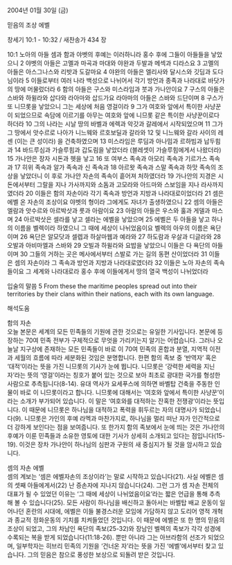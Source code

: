 2004년 01월 30일 (금)

믿음의 조상 에벨



창세기 10:1 - 10:32 / 새찬송가 434 장


10:1 노아의 아들 셈과 함과 야벳의 후예는 이러하니라 홍수 후에 그들이 아들들을 낳았으니 2 야벳의 아들은 고멜과 마곡과 마대와 야완과 두발과 메섹과 디라스요 3 고멜의 아들은 아스그나스와 리밧과 도갈마요 4 야완의 아들은 엘리사와 달시스와 깃딤과 도다님이라 5 이들로부터 여러 나라 백성으로 나뉘어서 각기 방언과 종족과 나라대로 바닷가의 땅에 머물렀더라 6 함의 아들은 구스와 미스라임과 붓과 가나안이요 7 구스의 아들은 스바와 하윌라와 삽다와 라아마와 삽드가요 라아마의 아들은 스바와 드단이며 8 구스가 또 니므롯을 낳았으니 그는 세상에 처음 영걸이라 9 그가 여호와 앞에서 특이한 사냥꾼이 되었으므로 속담에 이르기를 아무는 여호와 앞에 니므롯 같은 특이한 사냥꾼이로다 하더라 10 그의 나라는 시날 땅의 바벨과 에렉과 악갓과 갈레에서 시작되었으며 11 그가 그 땅에서 앗수르로 나아가 니느웨와 르호보딜과 갈라와 12 및 니느웨와 갈라 사이의 레센 (이는 큰 성이라) 을 건축하였으며 13 미스라임은 루딤과 아나밈과 르하빔과 납두힘과 14 바드루심과 가슬루힘과 갑도림을 낳았더라 (블레셋이 가슬루힘에게서 나왔더라) 15 가나안은 장자 시돈과 헷을 낳고 16 또 여부스 족속과 아모리 족속과 기르가스 족속과 17 히위 족속과 알가 족속과 신 족속과 18 아르왓 족속과 스말 족속과 하맛 족속의 조상을 낳았더니 이 후로 가나안 자손의 족속이 흩어져 처하였더라 19 가나안의 지경은 시돈에서부터 그랄을 지나 가사까지와 소돔과 고모라와 아드마와 스보임을 지나 라사까지였더라 20 이들은 함의 자손이라 각기 족속과 방언과 지방과 나라대로이었더라 21 셈은 에벨 온 자손의 조상이요 야벳의 형이라 그에게도 자녀가 출생하였으니 22 셈의 아들은 엘람과 앗수르와 아르박삿과 룻과 아람이요 23 아람의 아들은 우스와 훌과 게델과 마스며 24 아르박삿은 셀라를 낳고 셀라는 에벨을 낳았으며 25 에벨은 두 아들을 낳고 하나의 이름을 벨렉이라 하였으니 그 때에 세상이 나뉘었음이요 벨렉의 아우의 이름은 욕단이며 26 욕단은 알모닷과 셀렙과 하살마웹과 예라와 27 하도람과 우살과 디글라와 28 오발과 아비마엘과 스바와 29 오빌과 하윌라와 요밥을 낳았으니 이들은 다 욕단의 아들이며 30 그들의 거하는 곳은 메사에서부터 스발로 가는 길의 동편 산이었더라 31 이들은 셈의 자손이라 그 족속과 방언과 지방과 나라대로였더라 32 이들은 노아 자손의 족속들이요 그 세계와 나라대로라 홍수 후에 이들에게서 땅의 열국 백성이 나뉘었더라 

입술의 말씀 
5 From these the maritime peoples spread out into their territories by their clans within their nations, each with its own language.

해석도움





함의 자손  
오늘 본문은 세계의 모든 민족들의 기원에 관한 것으로는 유일한 기사입니다. 본문에 등장하는 70여 민족 전부가 구체적으로 무엇을 가리키는지 알기는 어렵습니다. 그러나 오늘날 지구상에 존재하는 모든 민족들이 바로 이 70여 민족의 혼합과 분열, 지역적 이전과 세월의 흐름에 따라 세분화된 것임은 분명합니다. 한편 함의 족보 중 ‘반역자’ 혹은 ‘대적’이라는 뜻을 가진 니므롯의 기사가 눈에 뜁니다. 니므롯은 ‘강력한 세력을 지닌 자’라는 뜻의 ‘영걸’이라는 칭호가 붙어 있는 것으로 보아 최초로 광대한 국가를 형성한 사람으로 추측됩니다(8-14). 유대 역사가 요세푸스에 의하면 바벨탑 건축을 주동한 인물이 바로 이 니므롯이라고 합니다. 니므롯에 대해서는 ‘여호와 앞에서 특이한 사냥꾼’이라는 소개가 부가되어 있습니다. 이 말은 ‘여호와를 대적하는 잔혹한 전쟁광’이라는 뜻입니다. 이 때문에 니므롯은 하나님을 대적하고 폭력을 휘두르는 자의 대명사가 되었습니다(9). 니므롯은 가인의 후예 라멕과 마찬가지로, 하나님을 멀리 떠난 자가 인간적으로 더 강하게 보인다는 점을 보여줍니다. 또 한가지 함의 족보에서 눈에 띄는 것은 가나안의 후예가 이룬 민족들과 소유한 영토에 대한 기사가 상세히 소개되고 있다는 점입니다(15-19). 이것은 장차 가나안이 하나님의 심판과 구원의 새 중심지가 될 것을 암시하고 있습니다. 

셈의 자손 에벨  
셈의 계보는 ‘셈은 에벨자손의 조상이라’는 말로 시작하고 있습니다(21). 사실 에벨은 셈의 셋째 아들에게서(22) 난 증손자에 지나지 않습니다(24). 그런 그가 셈 자손 전체의 대표가 될 수 있었던 이유는 ‘그 때에 세상이 나뉘었음이요’라는 짧은 언급을 통해 추측해 볼 수 있습니다(25). 모든 사람이 하나님을 배신하고 돌아서는 바벨탑 배교 운동이 일어나던 혼란의 시대에, 에벨은 이들 불경스러운 모임에 가담하지 않고 도리어 영적 개혁과 종교적 정화운동의 기치를 치켜들었던 것입니다. 이 때문에 에벨은 또 한 명의 믿음의 조상이 되었고, 그의 차남인 욕단의 족보(25-32)와 장남인 벨렉의 족보가 각각 성경에 수록되는 복을 받게 되었습니다(11:18-26). 뿐만 아니라 그는 아브라함의 선조가 되었으며, 일부학자는 히브리 민족의 기원을 ‘건너온 자’라는 뜻을 가진 ‘에벨’에서부터 찾고 있습니다. 그의 믿음은 참으로 풍성한 보상으로 되돌려 받은 것입니다.